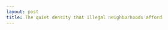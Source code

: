 ```yaml
--- 
layout: post 
title: The quiet density that illegal neighborhoods afford 
---
```

























